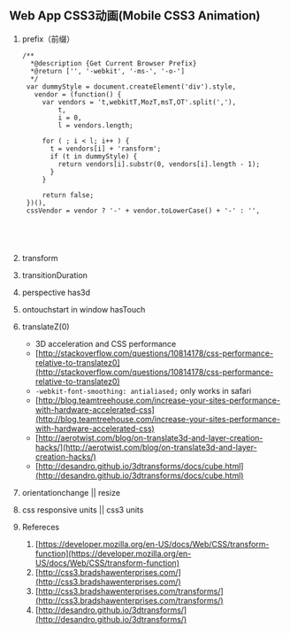 Web App CSS3动画(Mobile CSS3 Animation)
---
1. prefix（前缀）
	<pre><code>/**
   	 *@description {Get Current Browser Prefix}
	 *@return ['', '-webkit', '-ms-', '-o-']
   	 */
  	var dummyStyle = document.createElement('div').style,
      vendor = (function() {
        var vendors = 't,webkitT,MozT,msT,OT'.split(','),
            t,
            i = 0,
            l = vendors.length;

        for ( ; i < l; i++ ) {
          t = vendors[i] + 'ransform';
          if (t in dummyStyle) {
            return vendors[i].substr(0, vendors[i].length - 1);
          }
        }

        return false;
    })(),
    cssVendor = vendor ? '-' + vendor.toLowerCase() + '-' : '',
</code></pre>
	
2. transform
3. transitionDuration
4. perspective
	has3d
5. ontouchstart in window
	hasTouch
6. translateZ(0)
	*	3D acceleration and CSS performance
	*	[http://stackoverflow.com/questions/10814178/css-performance-relative-to-translatez0](http://stackoverflow.com/questions/10814178/css-performance-relative-to-translatez0)
	*	`-webkit-font-smoothing: antialiased;` only works in safari
	*	[http://blog.teamtreehouse.com/increase-your-sites-performance-with-hardware-accelerated-css](http://blog.teamtreehouse.com/increase-your-sites-performance-with-hardware-accelerated-css)
	*	[http://aerotwist.com/blog/on-translate3d-and-layer-creation-hacks/](http://aerotwist.com/blog/on-translate3d-and-layer-creation-hacks/)
	*	[http://desandro.github.io/3dtransforms/docs/cube.html](http://desandro.github.io/3dtransforms/docs/cube.html)
7. orientationchange || resize
8.	css responsive units || css3 units

8.	Refereces
	1.	[https://developer.mozilla.org/en-US/docs/Web/CSS/transform-function](https://developer.mozilla.org/en-US/docs/Web/CSS/transform-function)
	2.	[http://css3.bradshawenterprises.com/](http://css3.bradshawenterprises.com/)
	3.	[http://css3.bradshawenterprises.com/transforms/](http://css3.bradshawenterprises.com/transforms/)
	4.	[http://desandro.github.io/3dtransforms/](http://desandro.github.io/3dtransforms/)